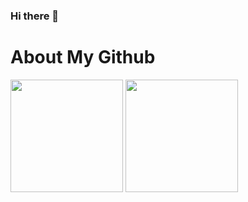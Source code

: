 ### Hi there 👋

<!--
**xxayt/xxayt** is a ✨ _special_ ✨ repository because its `README.md` (this file) appears on your GitHub profile.

Here are some ideas to get you started:

- 🔭 I’m currently working on ...
- 🌱 I’m currently learning ...
- 👯 I’m looking to collaborate on ...
- 🤔 I’m looking for help with ...
- 💬 Ask me about ...
- 📫 How to reach me: ...
- 😄 Pronouns: ...
- ⚡ Fun fact: ...
-->


# About My Github

<div align="left">
<img height='180' src="https://github-readme-stats.vercel.app/api/top-langs/?username=xxayt&layout=compact&langs_count=8&theme=cobalt" align="center" />
<img height='180' src="https://github-readme-stats.vercel.app/api?username=xxayt&show_icons=true&theme=cobalt" align="center" />
</div>
